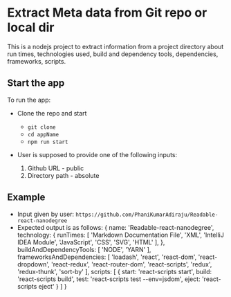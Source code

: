 # Extract Meta data from Git repo or local dir

This is a nodejs project to extract information from a project directory about run times, technologies used, build and dependency tools, dependencies, frameworks, scripts.


## Start the app
To run the app:

* Clone the repo and start
  - `git clone`
  - `cd appName`
  - `npm run start`

* User is supposed to provide one of the following inputs:
  1. Github URL - public
  2. Directory path - absolute


## Example
 - Input given by user: `https://github.com/PhaniKumarAdiraju/Readable-react-nanodegree`
 - Expected output is as follows:
   { name: 'Readable-react-nanodegree',
    technology:
     { runTimes:
        [ 'Markdown Documentation File',
          'XML',
          'IntelliJ IDEA Module',
          'JavaScript',
          'CSS',
          'SVG',
          'HTML' ],
      },
    buildAndDependencyTools: [ 'NODE', 'YARN' ],
    frameworksAndDependencies:
     [ 'loadash',
       'react',
       'react-dom',
       'react-dropdown',
       'react-redux',
       'react-router-dom',
       'react-scripts',
       'redux',
       'redux-thunk',
       'sort-by' ],
    scripts:
     [ { start: 'react-scripts start',
         build: 'react-scripts build',
         test: 'react-scripts test --env=jsdom',
         eject: 'react-scripts eject' } ] }
